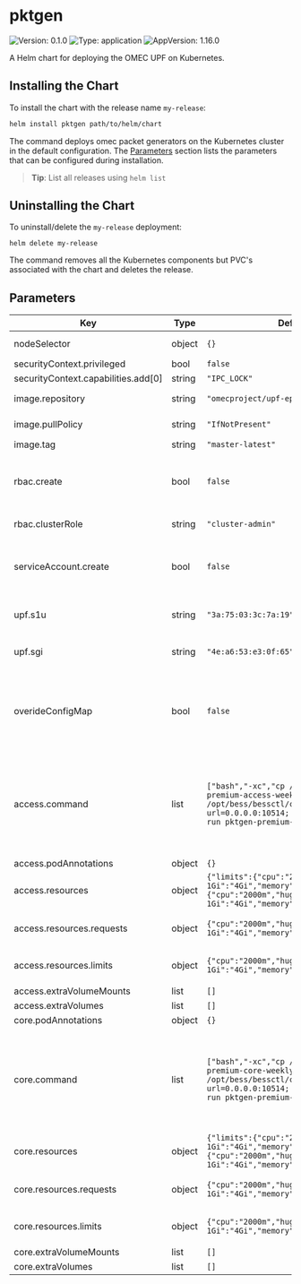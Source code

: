# pktgen

![Version: 0.1.0](https://img.shields.io/badge/Version-0.1.0-informational?style=flat-square) ![Type: application](https://img.shields.io/badge/Type-application-informational?style=flat-square) ![AppVersion: 1.16.0](https://img.shields.io/badge/AppVersion-1.16.0-informational?style=flat-square)

A Helm chart for deploying the OMEC UPF on Kubernetes.

## Installing the Chart

To install the chart with the release name `my-release`:

```bash
helm install pktgen path/to/helm/chart
```

The command deploys omec packet generators on the Kubernetes cluster in the default configuration.
The [Parameters](#parameters) section lists the parameters that can be configured during installation.

> **Tip**: List all releases using `helm list`

## Uninstalling the Chart

To uninstall/delete the `my-release` deployment:

```console
helm delete my-release
```

The command removes all the Kubernetes components but PVC's associated with the chart and deletes the release.

## Parameters

| Key | Type | Default | Description |
|-----|------|---------|-------------|
| nodeSelector | object | `{}` | Node labels for node selection |
| securityContext.privileged | bool | `false` |  |
| securityContext.capabilities.add[0] | string | `"IPC_LOCK"` |  |
| image.repository | string | `"omecproject/upf-epc-bess"` | image repository |
| image.pullPolicy | string | `"IfNotPresent"` | image pull policy |
| image.tag | string | `"master-latest"` | image tag |
| rbac.create | bool | `false` | Specifies whether a cluster role binding should be created |
| rbac.clusterRole | string | `"cluster-admin"` | The cluster role name |
| serviceAccount.create | bool | `false` | Specifies whether a ServiceAccount should be created  |
| upf.s1u | string | `"3a:75:03:3c:7a:19"` | upf access interface MAC address |
| upf.sgi | string | `"4e:a6:53:e3:0f:65"` | upf core interface MAC address |
| overideConfigMap | bool | `false` | Select true when the user supplies custom traffic pattern, configMap and values override |
| access.command | list | `["bash","-xc","cp /conf/pktgen-premium-access-weekly.bess /opt/bess/bessctl/conf/; bessd -grpc-url=0.0.0.0:10514; sleep 10; ./bessctl run pktgen-premium-access-weekly"]` | Default container command to be executed (override when using custom configmaps and traffic patterns) |
| access.podAnnotations | object | `{}` |  |
| access.resources | object | `{"limits":{"cpu":"2000m","hugepages-1Gi":"4Gi","memory":"4Gi"},"requests":{"cpu":"2000m","hugepages-1Gi":"4Gi","memory":"4Gi"}}` | Container resources configuration |
| access.resources.requests | object | `{"cpu":"2000m","hugepages-1Gi":"4Gi","memory":"4Gi"}` | Resources requested by pktgen-access |
| access.resources.limits | object | `{"cpu":"2000m","hugepages-1Gi":"4Gi","memory":"4Gi"}` | Resources limits for pktgen-access |
| access.extraVolumeMounts | list | `[]` |  |
| access.extraVolumes | list | `[]` |  |
| core.podAnnotations | object | `{}` |  |
| core.command | list | `["bash","-xc","cp /conf/pktgen-premium-core-weekly.bess /opt/bess/bessctl/conf/; bessd -grpc-url=0.0.0.0:10514; sleep 10; ./bessctl run pktgen-premium-core-weekly"]` | Default container command to be executed (override when using custom configmaps and traffic patterns) |
| core.resources | object | `{"limits":{"cpu":"2000m","hugepages-1Gi":"4Gi","memory":"4Gi"},"requests":{"cpu":"2000m","hugepages-1Gi":"4Gi","memory":"4Gi"}}` | Container resources configuration |
| core.resources.requests | object | `{"cpu":"2000m","hugepages-1Gi":"4Gi","memory":"4Gi"}` | Resources requested by pktgen-access |
| core.resources.limits | object | `{"cpu":"2000m","hugepages-1Gi":"4Gi","memory":"4Gi"}` | Resources limits for pktgen-access |
| core.extraVolumeMounts | list | `[]` |  |
| core.extraVolumes | list | `[]` |  |
